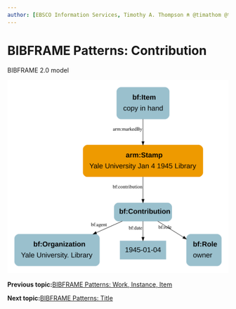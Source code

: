 ```yaml
---
author: [EBSCO Information Services, Timothy A. Thompson ⍝ @timathom @timathom@indieweb.social]
---
```


# BIBFRAME Patterns: Contribution

BIBFRAME 2.0 model

![Network diagram showing an example BIBFRAME model for contributors to an inscription. The Inscription class comes from the ARM ontology. One contribution is defined with role giver and agent Zora Neale Hurston (Person), and another is defined with role receiver and agent Carl Van Vechten (Person).](../../../submaps/../img/bibframe_etc/arm_inscription_bf_contributions.svg "BIBFRAME Patterns: Contribution")

**Previous topic:**[BIBFRAME Patterns: Work, Instance, Item](../../../day_1/lesson_5/topic_1/bibframe_patterns_work_instance_item.md)

**Next topic:**[BIBFRAME Patterns: Title](../../../day_1/lesson_5/topic_1/bibframe_patterns_title.md)

